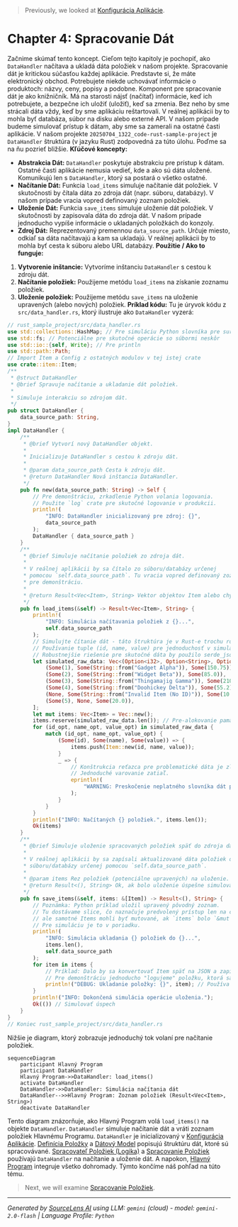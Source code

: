 > Previously, we looked at [Konfigurácia Aplikácie](04_konfigurácia-aplikácie.md).

# Chapter 4: Spracovanie Dát
Začnime skúmať tento koncept. Cieľom tejto kapitoly je pochopiť, ako `DataHandler` načítava a ukladá dáta položiek v našom projekte.
Spracovanie dát je kritickou súčasťou každej aplikácie. Predstavte si, že máte elektronický obchod. Potrebujete niekde uchovávať informácie o produktoch: názvy, ceny, popisy a podobne. Komponent pre spracovanie dát je ako knižničník. Má na starosti nájsť (načítať) informácie, keď ich potrebujete, a bezpečne ich uložiť (uložiť), keď sa zmenia. Bez neho by sme strácali dáta vždy, keď by sme aplikáciu reštartovali. V reálnej aplikácii by to mohla byť databáza, súbor na disku alebo externé API. V našom prípade budeme simulovať prístup k dátam, aby sme sa zamerali na ostatné časti aplikácie.
V našom projekte `20250704_1322_code-rust-sample-project` je `DataHandler` štruktúra (v jazyku Rust) zodpovedná za túto úlohu. Poďme sa na ňu pozrieť bližšie.
**Kľúčové koncepty:**
*   **Abstrakcia Dát:** `DataHandler` poskytuje abstrakciu pre prístup k dátam. Ostatné časti aplikácie nemusia vedieť, kde a ako sú dáta uložené. Komunikujú len s `DataHandler`, ktorý sa postará o všetko ostatné.
*   **Načítanie Dát:** Funkcia `load_items` simuluje načítanie dát položiek. V skutočnosti by čítala dáta zo zdroja dát (napr. súboru, databázy). V našom prípade vracia vopred definovaný zoznam položiek.
*   **Uloženie Dát:** Funkcia `save_items` simuluje uloženie dát položiek. V skutočnosti by zapisovala dáta do zdroja dát. V našom prípade jednoducho vypíše informácie o ukladaných položkách do konzoly.
*   **Zdroj Dát:** Reprezentovaný premennou `data_source_path`. Určuje miesto, odkiaľ sa dáta načítavajú a kam sa ukladajú. V reálnej aplikácii by to mohla byť cesta k súboru alebo URL databázy.
**Použitie / Ako to funguje:**
1.  **Vytvorenie inštancie:** Vytvoríme inštanciu `DataHandler` s cestou k zdroju dát.
2.  **Načítanie položiek:** Použijeme metódu `load_items` na získanie zoznamu položiek.
3.  **Uloženie položiek:** Použijeme metódu `save_items` na uloženie upravených (alebo nových) položiek.
**Príklad kódu:**
Tu je úryvok kódu z `src/data_handler.rs`, ktorý ilustruje ako `DataHandler` vyzerá:
```rust
// rust_sample_project/src/data_handler.rs
use std::collections::HashMap; // Pre simuláciu Python slovníka pre surové dáta
use std::fs; // Potenciálne pre skutočné operácie so súbormi neskôr
use std::io::{self, Write}; // Pre println
use std::path::Path;
// Import Item a Config z ostatných modulov v tej istej crate
use crate::item::Item;
/**
 * @struct DataHandler
 * @brief Spravuje načítanie a ukladanie dát položiek.
 *
 * Simuluje interakciu so zdrojom dát.
 */
pub struct DataHandler {
    data_source_path: String,
}
impl DataHandler {
    /**
     * @brief Vytvorí nový DataHandler objekt.
     *
     * Inicializuje DataHandler s cestou k zdroju dát.
     *
     * @param data_source_path Cesta k zdroju dát.
     * @return DataHandler Nová inštancia DataHandler.
     */
    pub fn new(data_source_path: String) -> Self {
        // Pre demonštráciu, zrkadlenie Python volania logovania.
        // Použite `log` crate pre skutočné logovanie v produkcii.
        println!(
            "INFO: DataHandler inicializovaný pre zdroj: {}",
            data_source_path
        );
        DataHandler { data_source_path }
    }
    /**
     * @brief Simuluje načítanie položiek zo zdroja dát.
     *
     * V reálnej aplikácii by sa čítalo zo súboru/databázy určenej
     * pomocou `self.data_source_path`. Tu vracia vopred definovaný zoznam
     * pre demonštráciu.
     *
     * @return Result<Vec<Item>, String> Vektor objektov Item alebo chybové hlásenie.
     */
    pub fn load_items(&self) -> Result<Vec<Item>, String> {
        println!(
            "INFO: Simulácia načítavania položiek z {}...",
            self.data_source_path
        );
        // Simulujte čítanie dát - táto štruktúra je v Rust-e trochu rozsiahla pre priamy preklad.
        // Používanie tuple (id, name, value) pre jednoduchosť v simulated_raw_data.
        // Robustnejšie riešenie pre skutočné dáta by použilo serde_json na parsovanie.
        let simulated_raw_data: Vec<(Option<i32>, Option<String>, Option<f64>)> = vec![
            (Some(1), Some(String::from("Gadget Alpha")), Some(150.75)),
            (Some(2), Some(String::from("Widget Beta")), Some(85.0)),
            (Some(3), Some(String::from("Thingamajig Gamma")), Some(210.5)),
            (Some(4), Some(String::from("Doohickey Delta")), Some(55.2)),
            (None, Some(String::from("Invalid Item (No ID)")), Some(10.0)), // Simulovať chýbajúce ID
            (Some(5), None, Some(20.0)),                                 // Simulovať chýbajúce meno
        ];
        let mut items: Vec<Item> = Vec::new();
        items.reserve(simulated_raw_data.len()); // Pre-alokovanie pamäte
        for (id_opt, name_opt, value_opt) in simulated_raw_data {
            match (id_opt, name_opt, value_opt) {
                (Some(id), Some(name), Some(value)) => {
                    items.push(Item::new(id, name, value));
                }
                _ => {
                    // Konštrukcia reťazca pre problematické dáta je zložitá bez serde.
                    // Jednoduché varovanie zatiaľ.
                    eprintln!(
                        "WARNING: Preskočenie neplatného slovníka dát počas načítania (chýbajúce polia)."
                    );
                }
            }
        }
        println!("INFO: Načítaných {} položiek.", items.len());
        Ok(items)
    }
    /**
     * @brief Simuluje uloženie spracovaných položiek späť do zdroja dát.
     *
     * V reálnej aplikácii by sa zapísali aktualizované dáta položiek do
     * súboru/databázy určenej pomocou `self.data_source_path`.
     *
     * @param items Rez položiek (potenciálne upravených) na uloženie.
     * @return Result<(), String> Ok, ak bolo uloženie úspešne simulované, alebo chybové hlásenie.
     */
    pub fn save_items(&self, items: &[Item]) -> Result<(), String> {
        // Poznámka: Python príklad uložil upravený pôvodný zoznam.
        // Tu dostávame slice, čo naznačuje predvolený prístup len na čítanie,
        // ale samotné Items mohli byť mutované, ak `items` bolo `&mut [Item]`.
        // Pre simuláciu je to v poriadku.
        println!(
            "INFO: Simulácia ukladania {} položiek do {}...",
            items.len(),
            self.data_source_path
        );
        for item in items {
            // Príklad: Dalo by sa konvertovať Item späť na JSON a zapísať do súboru pomocou serde_json.
            // Pre demonštráciu jednoducho "logujeme" položku, ktorá sa ukladá.
            println!("DEBUG: Ukladanie položky: {}", item); // Používa trait Display pre Item
        }
        println!("INFO: Dokončená simulácia operácie uloženia.");
        Ok(()) // Simulovať úspech
    }
}
// Koniec rust_sample_project/src/data_handler.rs
```
Nižšie je diagram, ktorý zobrazuje jednoduchý tok volaní pre načítanie položiek.
```mermaid
sequenceDiagram
    participant Hlavný Program
    participant DataHandler
    Hlavný Program->>DataHandler: load_items()
    activate DataHandler
    DataHandler->>DataHandler: Simulácia načítania dát
    DataHandler-->>Hlavný Program: Zoznam položiek (Result<Vec<Item>, String>)
    deactivate DataHandler
```
Tento diagram znázorňuje, ako Hlavný Program volá `load_items()` na objekte `DataHandler`. `DataHandler` simuluje načítanie dát a vráti zoznam položiek Hlavnému Programu.
`DataHandler` je inicializovaný v [Konfigurácia Aplikácie](01_konfigurácia-aplikácie.md).  [Definícia Položky](02_definícia-položky.md) a [Dátový Model](03_dátový_model.md) popisujú štruktúru dát, ktoré sú spracovávané. [Spracovateľ Položiek (Logika)](05_spracovateľ-položiek-logika.md) a [Spracovanie Položiek](06_spracovanie-položiek.md) používajú `DataHandler` na načítanie a uloženie dát.  A napokon, [Hlavný Program](07_hlavný-program.md) integruje všetko dohromady.
Týmto končíme náš pohľad na túto tému.

> Next, we will examine [Spracovanie Položiek](06_spracovanie-položiek.md).


---

*Generated by [SourceLens AI](https://github.com/openXFlow/sourceLensAI) using LLM: `gemini` (cloud) - model: `gemini-2.0-flash` | Language Profile: `Python`*